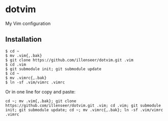 # dotvim

My Vim configuration

## Installation

    $ cd ~
    $ mv .vim{,.bak}
    $ git clone https://github.com/illenseer/dotvim.git .vim
    $ cd .vim
    $ git submodule init; git submodule update
    $ cd ~
    $ mv .vimrc{,.bak}
    $ ln -sf .vim/vimrc .vimrc

Or in one line for copy and paste:

    cd ~; mv .vim{,.bak}; git clone https://github.com/illenseer/dotvim.git .vim; cd .vim; git submodule init; git submodule update; cd ~; mv .vimrc{,.bak}; ln -sf .vim/vimrc .vimrc
